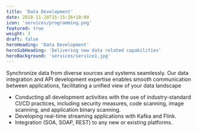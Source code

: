 ```yaml
---
title: 'Data Development'
date: 2018-11-28T15:15:26+10:00
icon: 'services/programming.png'
featured: true
weight: 3
draft: false
heroHeading: 'Data Development'
heroSubHeading: 'Delivering new data related capabilities'
heroBackground: 'services/service1.jpg'
---
```


Synchronize data from diverse sources and systems seamlessly. Our data integration and API development expertise enables smooth communication between applications, facilitating a unified view of your data landscape

- Conducting all development activities with the use of industry-standard CI/CD practices, including security measures, code scanning, image scanning, and application binary scanning.
- Developing real-time streaming applications with Kafka and Flink.
- Integration (SOA, SOAP, REST) to any new or existing platforms.
